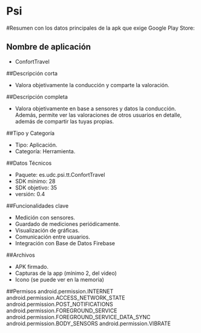 # Psi

#Resumen con los datos principales de la apk que exige Google Play Store:

## Nombre de aplicación
- ConfortTravel

##Descripción corta
- Valora objetivamente la conducción y comparte la valoración.

##Descripción completa
- Valora objetivamente en base a sensores y datos la conducción. Además, permite ver las valoraciones de otros usuarios en detalle, además de compartir las tuyas propias.

##Tipo y Categoría
- Tipo: Aplicación.
- Categoría: Herramienta.

##Datos Técnicos
- Paquete: es.udc.psi.tt.ConfortTravel
- SDK mínimo: 28
- SDK objetivo: 35
- versión: 0.4

##Funcionalidades clave
- Medición con sensores.
- Guardado de mediciones periódicamente.
- Visualización de gráficas.
- Comunicación entre usuarios.
- Integración con Base de Datos Firebase

##Archivos
- APK firmado.
- Capturas de la app (mínimo 2, del video)
- Icono (se puede ver en la memoria)

##Permisos
android.permission.INTERNET
android.permission.ACCESS_NETWORK_STATE
android.permission.POST_NOTIFICATIONS
android.permission.FOREGROUND_SERVICE
android.permission.FOREGROUND_SERVICE_DATA_SYNC
android.permission.BODY_SENSORS
android.permission.VIBRATE
